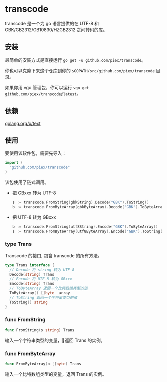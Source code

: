 transcode
=========

transcode 是一个为 go 语言提供的在 UTF-8 和 GBK/GB2312/GB10830/HZGB2312 之间转码的库。

## 安装

最简单的安装方式是直接运行 `go get -u github.com/piex/transcode`。

你也可以克隆下来这个仓库到你的 `$GOPATH/src/github.com/piex/transcode` 目录。

如果你用 vgo 管理包，你可以运行 `vgo get github.com/piex/transcode@latest`。

## 依赖

[golang.org/x/text](https://github.com/golang/text/)

## 使用

要使用该软件包，需要先导入：

```go
import (
  "github.com/piex/transcode"
)
```

该包使用了链式调用。

* 把 GBxxx 转为 UTF-8
  ```go
  s := transcode.FromString(gbkString).Decode("GBK").ToString()
  b := transcode.FromByteArray(gbkByteArray).Decode("GBK").ToByteArray()
  ```

* 把 UTF-8 转为 GBxxx
  ```go
  b := transcode.FromString(utf8String).Encode("GBK").ToByteArray()
  s := transcode.FromByteArray(utf8ByteArray).Encode("GBK").ToString()
  ```

### type Trans

Transcode 的接口, 包含 transcode 的所有方法。

```go
type Trans interface {
  // Decode 将 string 转为 UTF-8
  Decode(string) Trans 
  // Encode 将 UTF-8 转为 GBxxx
  Encode(string) Trans 
  // ToByteArray 返回一个比特数组类型的值
  ToByteArray() []byte  array
  // ToString 返回一个字符串类型的值
  ToString() string    
}
```

### func FromString

```go
func FromString(s string) Trans
```
输入一个字符串类型的变量，返回 Trans 的实例。

### func FromByteArray

```go
func FromByteArray(b []byte) Trans
```
输入一个比特数组类型的变量，返回 Trans 的实例。